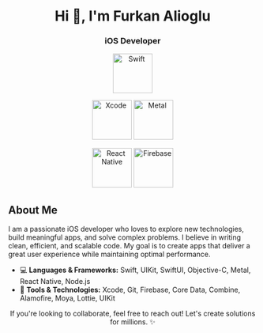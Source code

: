 <h1 align="center">Hi 👋, I'm Furkan Alioglu</h1>
<h3 align="center">iOS Developer</h3>

<p align="center">
  <img alt="Swift" src="https://img.shields.io/badge/Swift-F05F40?style=for-the-badge&logo=swift&logoColor=white" height="80"/>
</p>

<p align="center">
  <img alt="Xcode" src="https://img.shields.io/badge/Xcode-1575F9?style=for-the-badge&logo=xcode&logoColor=white" height="80"/>
  <img alt="Metal" src="https://img.shields.io/badge/Metal-8E8E8E?style=for-the-badge&logo=apple&logoColor=white" height="80"/>
</p>

<p align="center">
  <img alt="React Native" src="https://img.shields.io/badge/React_Native-20232A?style=for-the-badge&logo=react&logoColor=61DAFB" height="80"/>
  <img alt="Firebase" src="https://img.shields.io/badge/Firebase-FFCA28?style=for-the-badge&logo=firebase&logoColor=white" height="80"/>
</p>

## About Me 

I am a passionate iOS developer who loves to explore new technologies, build meaningful apps, and solve complex problems. I believe in writing clean, efficient, and scalable code. My goal is to create apps that deliver a great user experience while maintaining optimal performance.

- 💻 **Languages & Frameworks:** Swift, UIKit, SwiftUI, Objective-C, Metal, React Native, Node.js
- 🚀 **Tools & Technologies:** Xcode, Git, Firebase, Core Data, Combine, Alamofire, Moya, Lottie, UIKit
 
<p align="center">
If you're looking to collaborate, feel free to reach out! Let's create solutions for millions. ✨
</p>

